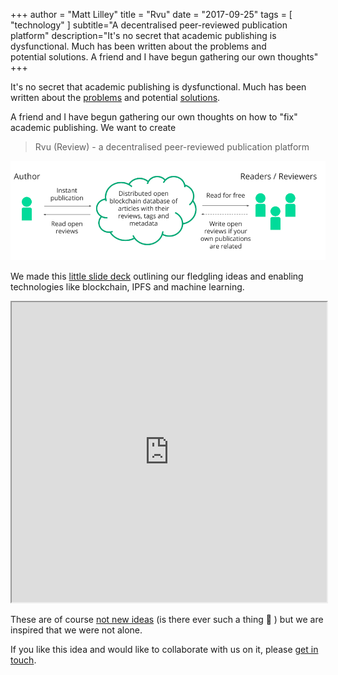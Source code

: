 +++
author = "Matt Lilley"
title = "Rvu"
date = "2017-09-25"
tags = [
    "technology"
]
subtitle="A decentralised peer-reviewed publication platform"
description="It's no secret that academic publishing is dysfunctional. Much has been written about the problems and potential solutions. A friend and I have begun gathering our own thoughts"
+++

It's no secret that academic publishing is dysfunctional. Much has been written about the [problems](https://www.theguardian.com/science/2017/jun/27/profitable-business-scientific-publishing-bad-for-science) and potential [solutions](https://f1000research.com/articles/6-1151/v3).

A friend and I have begun gathering our own thoughts on how to "fix" academic publishing. We want to create 

> Rvu (Review) - a decentralised peer-reviewed publication platform

![Rvu concept diagram](rvu.png)

We made this [little slide deck](https://drive.google.com/file/d/0B61TfSXkBtmtTlU4bm9Ib2swams/view?usp=sharing&resourcekey=0-r9qdAQfoi-OXTUeTS09HXQ) outlining our fledgling ideas and enabling technologies like blockchain, IPFS and machine learning. 

<iframe src="https://drive.google.com/file/d/0B61TfSXkBtmtTlU4bm9Ib2swams/preview" width="100%" height="480" allow="autoplay"></iframe>


These are of course [not new ideas](https://www.reddit.com/r/CryptoCurrency/comments/2mlql3/crazy_idea_use_the_blockchain_technology_for_peer/) (is there ever such a thing 🤔 ) but we are inspired that we were not alone.

If you like this idea and would like to collaborate with us on it, please [get in touch](/about/#contact).